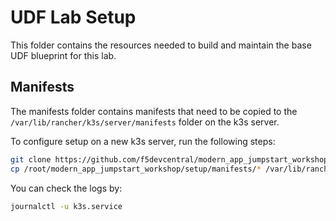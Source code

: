 # UDF Lab Setup

This folder contains the resources needed to build and maintain the base UDF blueprint for this lab.

## Manifests

The manifests folder contains manifests that need to be copied to the
`/var/lib/rancher/k3s/server/manifests` folder on the k3s server.

To configure setup on a new k3s server, run the following steps:

```bash
git clone https://github.com/f5devcentral/modern_app_jumpstart_workshop.git
cp /root/modern_app_jumpstart_workshop/setup/manifests/* /var/lib/rancher/k3s/server/manifests
```

You can check the logs by:

```bash
journalctl -u k3s.service
```
